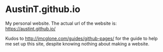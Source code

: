 # AustinT.github.io
My personal website. The actual url of the website is: https://austint.github.io/

Kudos to http://jmcglone.com/guides/github-pages/ for the guide to help me set up this site, despite knowing nothing about making a website.
